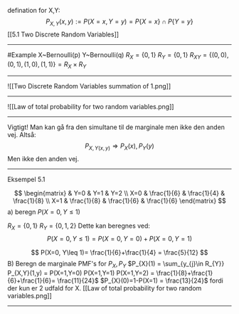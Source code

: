 defination for X,Y:
$$
P_{X,Y}(x,y):=P(X=x,Y=y)=P\{X=x\}\cap P\{Y=y\}
$$
[[5.1 Two Discrete Random Variables]]
___
#Example 
X~Bernoulli(p)
Y~Bernoulli(q)
$R_{X}=\{0,1\}$
$R_{Y}=\{0,1\}$
$R_{XY}= \{(0,0),(0,1),(1,0),(1,1)\} = R_{X} \times R_{Y}$
___
![[Two Discrete Random Variables summation of 1.png]]
___

![[Law of total probability for two random variables.png]]
___
Vigtigt! Man kan gå fra den simultane til de marginale men ikke den anden vej. Altså:
$$
P_{X,Y(x,y)}\Rightarrow P_{X}(x),P_{Y}(y)
$$
Men ikke den anden vej.
___
Eksempel 5.1

$$
\begin{matrix}
    & Y=0 & Y=1 & Y=2 \\
X=0 & \frac{1}{6}    & \frac{1}{4}    & \frac{1}{8}    \\
X=1 &    \frac{1}{8} &  \frac{1}{6}   &    \frac{1}{6}
\end{matrix}
$$
a) beregn $P(X=0, Y\leq 1)$

$R_{X} =\{0,1\}$
$R_{Y}=\{0,1,2\}$
Dette kan beregnes ved:
$$
P(X=0, Y\leq 1)=P(X=0,Y=0) + P(X=0,Y=1)
$$

$$
P(X=0, Y\leq 1)= \frac{1}{6}+\frac{1}{4} = \frac{5}{12}
$$
B) Beregn de marginale PMF's for $P_{X},P_{Y}$ 
$P_{X}(1) = \sum_{y_{j}\in R_{Y}} P_{X,Y}(1,y) = P(X=1,Y=0) P(X=1,Y=1) P(X=1,Y=2) = \frac{1}{8}+\frac{1}{6}+\frac{1}{6}= \frac{11}{24}$
$P_{X}(0)=1-P(X=1) = \frac{13}{24}$ fordi der kun er 2 udfald for X. [[Law of total probability for two random variables.png]]
___


